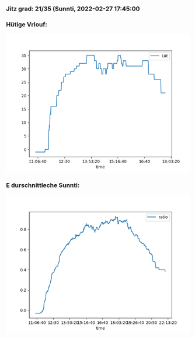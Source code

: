 ### Jitz grad: 21/35 (Sunnti, 2022-02-27 17:45:00

### Hütige Vrlouf:
![Graph](Today.png)

### E durschnittleche Sunnti:
![Graph](Sunnti.png)